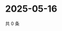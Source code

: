 # 2025-05-16

共 0 条

<!-- BEGIN ZHIHUQUESTIONS -->
<!-- 最后更新时间 Fri May 16 2025 00:14:29 GMT+0800 (China Standard Time) -->

<!-- END ZHIHUQUESTIONS -->
